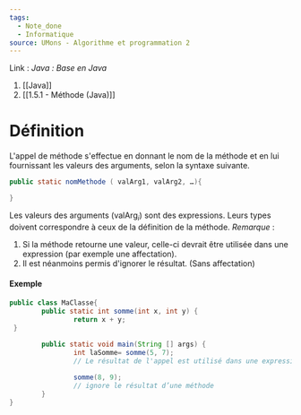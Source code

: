 ```yaml
---
tags:
  - Note_done
  - Informatique
source: UMons - Algorithme et programmation 2
---
```


Link :
_Java : Base en Java_
1. [[Java]]
2. [[1.5.1 - Méthode (Java)]]

# Définition
L'appel de méthode s'effectue en donnant le nom de la méthode et en lui fournissant les valeurs des arguments, selon la syntaxe suivante.

```java 
public static nomMethode ( valArg1, valArg2, …){

}
```

Les valeurs des arguments ($\text{valArg}_i$) sont des expressions. Leurs types doivent correspondre à ceux de la définition de la méthode.
_Remarque_ :
1. Si la méthode retourne une valeur, celle-ci devrait être utilisée dans une expression (par exemple une affectation). 
2. Il est néanmoins permis d'ignorer le résultat. (Sans affectation)

#### Exemple
```java 
public class MaClasse{
		public static int somme(int x, int y) {
				return x + y;
 }
 
		public static void main(String [] args) {
				int laSomme= somme(5, 7); 
				// Le résultat de l'appel est utilisé dans une expression.

				somme(8, 9);
				// ignore le résultat d’une méthode
		}
}
```
